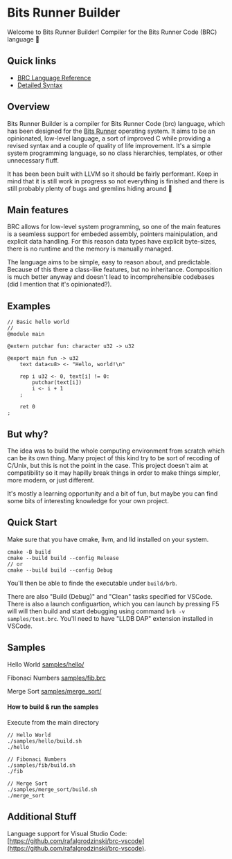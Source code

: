 # Bits Runner Builder
Welcome to Bits Runner Builder! Compiler for the Bits Runner Code (BRC) language 🤘

## Quick links
- [BRC Language Reference](Reference.md)
- [Detailed Syntax](Syntax.md)

## Overview
Bits Runner Builder is a compiler for Bits Runner Code (brc) language, which has been designed for the [Bits Runner](https://github.com/rafalgrodzinski/bits-runner) operating system. It aims to be an opinionated, low-level language, a sort of improved C while providing a revised syntax and a couple of quality of life improvement. It's a simple system programming language, so no class hierarchies, templates, or other unnecessary fluff.

It has been been built with LLVM so it should be fairly performant. Keep in mind that it is still work in progress so not everything is finished and there is still probably plenty of bugs and gremlins hiding around 🙈

## Main features
BRC allows for low-level system programming, so one of the main features is a seamless support for embeded assembly, pointers mainipulation, and explicit data handling. For this reason data types have explicit byte-sizes, there is no runtime and the memory is manually managed.

The language aims to be simple, easy to reason about, and predictable. Because of this there a class-like features, but no inheritance. Composition is much better anyway and doesn't lead to incomprehensible codebases (did I mention that it's opinionated?).

## Examples
```
// Basic hello world
//
@module main

@extern putchar fun: character u32 -> u32

@export main fun -> u32
    text data<u8> <- "Hello, world!\n"
    
    rep i u32 <- 0, text[i] != 0:
        putchar(text[i])
        i <- i + 1
    ;

    ret 0
;
```

## But why?
The idea was to build the whole computing environment from scratch which can be its own thing. Many project of this kind try to be sort of recoding of C/Unix, but this is not the point in the case. This project doesn't aim at compatibility so it may hapilly break things in order to make things simpler, more modern, or just different.

It's mostly a learning opportunity and a bit of fun, but maybe you can find some bits of interesting knowledge for your own project.

## Quick Start
Make sure that you have cmake, llvm, and lld installed on your system.
```
cmake -B build
cmake --build build --config Release
// or
cmake --build build --config Debug
```
You'll then be able to finde the executable under `build/brb`.

There are also "Build (Debug)" and "Clean" tasks specified for VSCode. There is also a launch configuartion, which you can launch by pressing F5 will will then build and start debugging using command `brb -v samples/test.brc`. You'll need to have "LLDB DAP" extension installed in VSCode.

## Samples
Hello World
[samples/hello/](samples/hello/)

Fibonaci Numbers
[samples/fib.brc](samples/fib.brc)

Merge Sort
[samples/merge_sort/](samples/merge_sort/)

#### How to build & run the samples

Execute from the main directory
```
// Hello World
./samples/hello/build.sh
./hello

// Fibonaci Numbers
./samples/fib/build.sh
./fib

// Merge Sort
./samples/merge_sort/build.sh
./merge_sort
```

## Additional Stuff
Language support for Visual Studio Code: [https://github.com/rafalgrodzinski/brc-vscode](https://github.com/rafalgrodzinski/brc-vscode).
